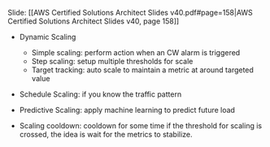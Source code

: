 Slide: [[AWS Certified Solutions Architect Slides v40.pdf#page=158|AWS Certified Solutions Architect Slides v40, page 158]]


- Dynamic Scaling
	- Simple scaling: perform action when an CW alarm is triggered
	- Step scaling: setup multiple thresholds for scale
	- Target tracking: auto scale to maintain a metric at around targeted value
- Schedule Scaling: if you know the traffic pattern

- Predictive Scaling: apply machine learning to predict future load

- Scaling cooldown: cooldown for some time if the threshold for scaling is crossed, the idea is wait for the metrics to stabilize.